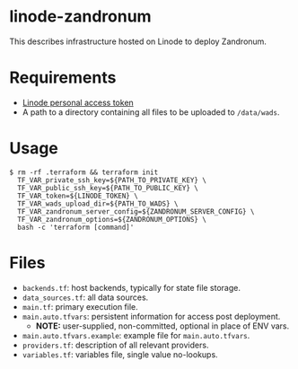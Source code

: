 # linode-zandronum

This describes infrastructure hosted on Linode to deploy Zandronum.

# Requirements

* [Linode personal access token](https://cloud.linode.com/profile/tokens)
* A path to a directory containing all files to be uploaded to `/data/wads`.

# Usage

``` code
$ rm -rf .terraform && terraform init
  TF_VAR_private_ssh_key=${PATH_TO_PRIVATE_KEY} \
  TF_VAR_public_ssh_key=${PATH_TO_PUBLIC_KEY} \
  TF_VAR_token=${LINODE_TOKEN} \
  TF_VAR_wads_upload_dir=${PATH_TO_WADS} \
  TF_VAR_zandronum_server_config=${ZANDRONUM_SERVER_CONFIG} \
  TF_VAR_zandronum_options=${ZANDRONUM_OPTIONS} \
  bash -c 'terraform [command]'
```

# Files

* `backends.tf`: host backends, typically for state file storage.
* `data_sources.tf`: all data sources.
* `main.tf`: primary execution file.
* `main.auto.tfvars`: persistent information for access post deployment.
  * __NOTE:__ user-supplied, non-committed, optional in place of ENV vars.
* `main.auto.tfvars.example`: example file for `main.auto.tfvars`.
* `providers.tf`: description of all relevant providers.
* `variables.tf`: variables file, single value no-lookups.
